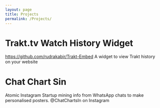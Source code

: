 ```yaml
---
layout: page
title: Projects
permalink: /Projects/
---
```


# Trakt.tv Watch History Widget
https://github.com/rudrakabir/Trakt-Embed
A widget to view Trakt history on your website

# Chat Chart Sin
Atomic Instagram Startup mining info from WhatsApp chats to make personalised posters.
@ChatChartsIn on Instagram


